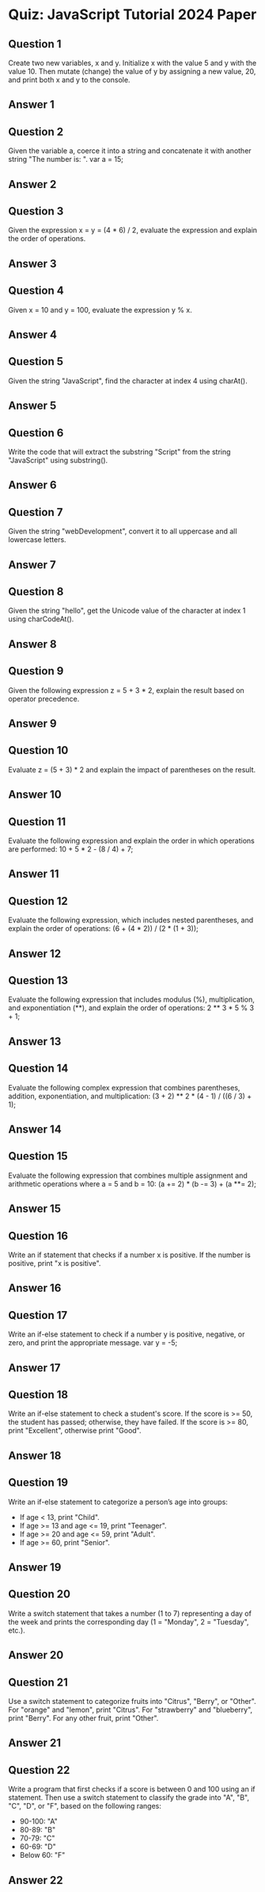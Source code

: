 
# Quiz: JavaScript Tutorial 2024 Paper

## Question 1

Create two new variables, x and y. Initialize x with the value 5 and y with the value 10. Then mutate (change) the value of y by assigning a new value, 20, and print both x and y to the console.

## Answer 1

## Question 2

Given the variable a, coerce it into a string and concatenate it with another string "The number is: ".
var a = 15;

## Answer 2

## Question 3

Given the expression x = y = (4 * 6) / 2, evaluate the expression and explain the order of operations.

## Answer 3

## Question 4

Given x = 10 and y = 100, evaluate the expression y % x.

## Answer 4

## Question 5

Given the string "JavaScript", find the character at index 4 using charAt().

## Answer 5

## Question 6

Write the code that will extract the substring "Script" from the string "JavaScript" using substring().

## Answer 6

## Question 7

Given the string "webDevelopment", convert it to all uppercase and all lowercase letters.

## Answer 7

## Question 8

Given the string "hello", get the Unicode value of the character at index 1 using charCodeAt().

## Answer 8

## Question 9

Given the following expression z = 5 + 3 * 2, explain the result based on operator precedence.

## Answer 9

## Question 10

Evaluate z = (5 + 3) * 2 and explain the impact of parentheses on the result.

## Answer 10

## Question 11

Evaluate the following expression and explain the order in which operations are performed:
10 + 5 * 2 - (8 / 4) + 7;

## Answer 11

## Question 12

Evaluate the following expression, which includes nested parentheses, and explain the order of operations:
(6 + (4 * 2)) / (2 * (1 + 3));

## Answer 12

## Question 13

Evaluate the following expression that includes modulus (%), multiplication, and exponentiation (**), and explain the order of operations:
2 ** 3 * 5 % 3 + 1;

## Answer 13

## Question 14

Evaluate the following complex expression that combines parentheses, addition, exponentiation, and multiplication:
(3 + 2) ** 2 * (4 - 1) / ((6 / 3) + 1);

## Answer 14

## Question 15

Evaluate the following expression that combines multiple assignment and arithmetic operations where a = 5 and b = 10:
(a += 2) * (b -= 3) + (a **= 2);

## Answer 15

## Question 16

Write an if statement that checks if a number x is positive. If the number is positive, print "x is positive".

## Answer 16

## Question 17

Write an if-else statement to check if a number y is positive, negative, or zero, and print the appropriate message.
var y = -5;

## Answer 17

## Question 18

Write an if-else statement to check a student's score. If the score is >= 50, the student has passed; otherwise, they have failed. If the score is >= 80, print "Excellent", otherwise print "Good".

## Answer 18

## Question 19

Write an if-else statement to categorize a person’s age into groups:
- If age < 13, print "Child".
- If age >= 13 and age <= 19, print "Teenager".
- If age >= 20 and age <= 59, print "Adult".
- If age >= 60, print "Senior".

## Answer 19

## Question 20

Write a switch statement that takes a number (1 to 7) representing a day of the week and prints the corresponding day (1 = "Monday", 2 = "Tuesday", etc.).

## Answer 20

## Question 21

Use a switch statement to categorize fruits into "Citrus", "Berry", or "Other". For "orange" and "lemon", print "Citrus". For "strawberry" and "blueberry", print "Berry". For any other fruit, print "Other".

## Answer 21

## Question 22

Write a program that first checks if a score is between 0 and 100 using an if statement. Then use a switch statement to classify the grade into "A", "B", "C", "D", or "F", based on the following ranges:
- 90-100: "A"
- 80-89: "B"
- 70-79: "C"
- 60-69: "D"
- Below 60: "F"

## Answer 22
